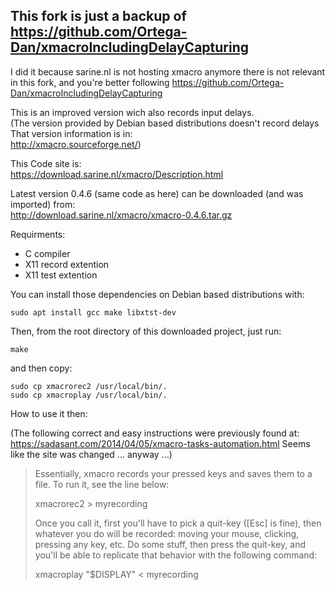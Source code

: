 ## This fork is just a backup of https://github.com/Ortega-Dan/xmacroIncludingDelayCapturing
I did it because sarine.nl is not hosting xmacro anymore
there is not relevant in this fork, and  you're better following https://github.com/Ortega-Dan/xmacroIncludingDelayCapturing


This is an improved version wich also records input delays.\
(The version provided by Debian based distributions doesn't record delays\
That version information is in:\
http://xmacro.sourceforge.net/)

This Code site is:\
https://download.sarine.nl/xmacro/Description.html

Latest version 0.4.6 (same code as here) can be downloaded (and was imported) from:\
http://download.sarine.nl/xmacro/xmacro-0.4.6.tar.gz

Requirments:
* C compiler
* X11 record extention
* X11 test extention

You can install those dependencies on Debian based distributions with:
```
sudo apt install gcc make libxtst-dev
```

Then, from the root directory of this downloaded project, just run:
```
make
```

and then copy:
```
sudo cp xmacrorec2 /usr/local/bin/.
sudo cp xmacroplay /usr/local/bin/.
```


How to use it then:

(The following correct and easy instructions were previously found at: https://sadasant.com/2014/04/05/xmacro-tasks-automation.html Seems like the site was changed ... anyway ...)

> Essentially, xmacro records your pressed keys and saves them to a file. To run it, see the line below:
>
> xmacrorec2 > myrecording
>
> Once you call it, first you'll have to pick a quit-key ([Esc] is fine), then whatever you do will be recorded: moving your mouse, clicking, pressing any key, etc. Do some stuff, then press the quit-key, and you'll be able to replicate that behavior with the following command:
>
> xmacroplay "$DISPLAY" < myrecording
